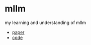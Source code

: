 # mllm
my learning and understanding of mllm <br>
- [paper][1]
- [code][2]

[1]:https://github.com/yuan-qi5/mllm/tree/main/paper
[2]:https://github.com/yuan-qi5/mllm/tree/main/code
